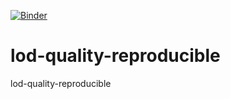 [![Binder](https://mybinder.org/badge_logo.svg)](https://mybinder.org/v2/gh/hibernator11/lod-quality-reproducible/HEAD)


# lod-quality-reproducible
lod-quality-reproducible
